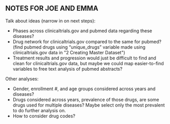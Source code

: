 NOTES FOR JOE AND EMMA
----------------------

Talk about ideas (narrow in on next steps):
- Phases across clinicaltrials.gov and pubmed data regarding these diseases? 
- Drug network for clinicaltrials.gov compared to the same for pubmed? (find pubmed drugs using “unique_drugs” variable made using clinicaltrials.gov data in "2 Creating Master Dataset")
- Treatment results and progression would just be difficult to find and clean for clinicaltrials.gov data, but maybe we could map easier-to-find variables to free text analysis of pubmed abstracts?

Other analyses: 
- Gender, enrollment #, and age groups considered across years and diseases? 
- Drugs considered across years, prevalence of those drugs, are some drugs used for multiple diseases? Maybe select only the most prevalent to do further analysis on.
- How to consider drug codes? 
